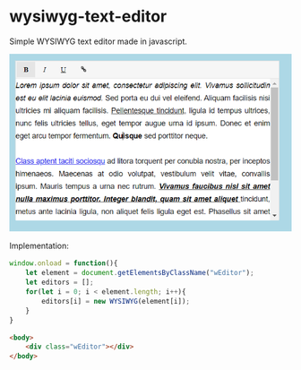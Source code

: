 # wysiwyg-text-editor
Simple WYSIWYG text editor made in javascript.

![preview](https://github.com/andem20/wysiwyg-text-editor/blob/master/preview.png)
<p>
  Implementation:
</p>

```javascript
window.onload = function(){
	let element = document.getElementsByClassName("wEditor");
	let editors = [];
	for(let i = 0; i < element.length; i++){
		editors[i] = new WYSIWYG(element[i]);
	}
}
```

```html
<body>
	<div class="wEditor"></div>
</body>
```
